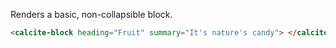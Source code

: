 Renders a basic, non-collapsible block.

```html
<calcite-block heading="Fruit" summary="It's nature's candy"> </calcite-block>
```
